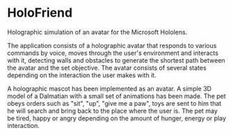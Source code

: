 # HoloFriend

Holographic simulation of an avatar for the Microsoft Hololens.

The application consists of a holographic avatar that responds to various commands by voice, moves through the user's environment and interacts with it, detecting walls and obstacles to generate the shortest path between the avatar and the set objective. The avatar consists of several states depending on the interaction the user makes with it.

A holographic mascot has been implemented as an avatar. A simple 3D model of a Dalmatian with a small set of animations has been made. The pet obeys orders such as "sit", "up", "give me a paw", toys are sent to him that he will search and bring back to the place where the user is. The pet may be tired, happy or angry depending on the amount of hunger, energy or play interaction.


